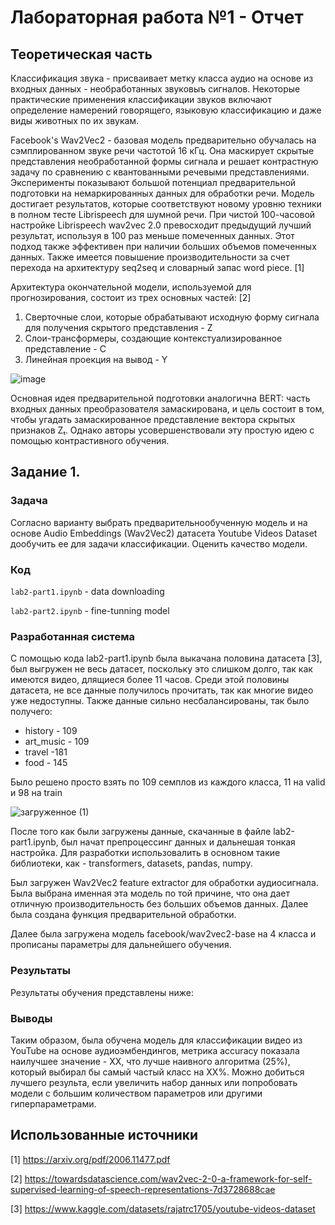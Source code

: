 # Лабораторная работа №1 - Отчет
## Теоретическая часть
Классификация звука - присваивает метку класса аудио на основе из входных данных - необработанных звуковыъ сигналов.
Некоторые практические применения классификации звуков включают определение намерений говорящего, языковую классификацию и даже виды животных по их звукам.

Facebook's Wav2Vec2 - базовая модель предварительно обучалась на сэмплированном звуке речи частотой 16 кГц. 
Она маскирует скрытые представления необработанной формы сигнала и решает контрастную задачу по сравнению с квантованными речевыми
представлениями. Эксперименты показывают большой потенциал предварительной подготовки на немаркированных данных для
обработки речи. Модель достигает результатов, которые соответствуют новому уровню техники в полном тесте Librispeech для
шумной речи. При чистой 100-часовой настройке Librispeech wav2vec 2.0 превосходит предыдущий лучший
результат, используя в 100 раз меньше помеченных данных. Этот подход также эффективен при наличии больших объемов
помеченных данных. Также имеется повышение производительности за счет перехода на архитектуру seq2seq и
словарный запас word piece. [1]

Архитектура окончательной модели, используемой для прогнозирования, состоит из трех основных частей: [2]
1. Cверточные слои, которые обрабатывают исходную форму сигнала для получения скрытого представления - Z
2. Cлои-трансформеры, создающие контекстуализированное представление - C
3. Линейная проекция на вывод - Y

![image](https://user-images.githubusercontent.com/91135334/209224611-72f6f8be-c4c4-4e69-bb2c-bc41a14c334f.png)

Основная идея предварительной подготовки аналогична BERT: часть входных данных преобразователя замаскирована, и цель состоит в том, чтобы угадать замаскированное представление вектора скрытых признаков Zₜ. Однако авторы усовершенствовали эту простую идею с помощью контрастивного обучения.

## Задание 1. 

### Задача
Согласно варианту выбрать предварительнообученную модель и на основе Audio Embeddings (Wav2Vec2) датасета Youtube Videos Dataset дообучить ее для задачи классификации. Оценить качество модели.

### Код
`lab2-part1.ipynb` - data downloading

`lab2-part2.ipynb` - fine-tunning model
### Разработанная система

C помощью кода lab2-part1.ipynb была выкачана половина датасета [3],  был выгружен не весь датасет, поскольку это слишком долго, так как имеются видео, длящиеся более 11 часов. Среди этой половины датасета, не все данные получилось прочитать, так как многие видео уже недоступны. Также данные сильно несбалансированы, так было получего:
* history - 109 
* art_music - 109
* travel -181
* food - 145

Было решено просто взять по 109 семплов из каждого класса, 11 на valid и 98 на train

![загруженное (1)](https://user-images.githubusercontent.com/91135334/209225920-03c13b0f-98d5-49e9-952a-637819d94231.png)

После того как были загружены данные, скачанные в файле lab2-part1.ipynb, был начат препроцессинг данных и дальнешая тонкая настройка. 
Для  разработки использовалить в основном такие библиотеки, как - transformers, datasets, pandas, numpy.

Был загружен Wav2Vec2 feature extractor для обработки аудиосигнала. Была выбрана именная эта модель по той причине, что она дает отличную производительность без больших объемов данных. Далее была создана функция предварительной обработки.

Далее была загружена модель facebook/wav2vec2-base на 4 класса и прописаны параметры для дальнейшего обучения. 


### Результаты

Результаты обучения представлены ниже:

### Выводы

Таким образом, была обучена модель для классификации видео из  YouTube на основе аудиоэмбендингов, метрика  accuracy показала наилучшее значение - XX, что лучше наивного алгоритма (25%), который выбирал бы самый частый класс на XX%.
Можно добиться лучшего результа, если увеличить набор данных или попробовать модели с большим количеством параметров или другими гиперпараметрами. 

## Использованные источники

[1] https://arxiv.org/pdf/2006.11477.pdf

[2] https://towardsdatascience.com/wav2vec-2-0-a-framework-for-self-supervised-learning-of-speech-representations-7d3728688cae

[3] https://www.kaggle.com/datasets/rajatrc1705/youtube-videos-dataset
